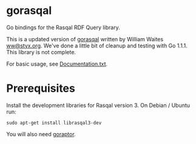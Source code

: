 gorasqal
========

Go bindings for the Rasqal RDF Query library.

This is a updated version of
[gorasqal](https://bitbucket.org/ww/goraqal)
 written by William Waites <ww@styx.org>.  We've done
a little bit of cleanup and testing with Go 1.1.1.
This library is not complete.

For basic usage, see [Documentation.txt](Documentation.txt).

Prerequisites
=============

Install the development libraries for Rasqal version 3.  On
Debian / Ubuntu run:

    sudo apt-get install librasqal3-dev

You will also need [goraptor](https://github.com/deltamobile/goraptor).

